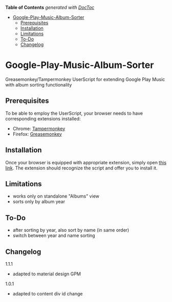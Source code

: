 <!-- START doctoc generated TOC please keep comment here to allow auto update -->
<!-- DON'T EDIT THIS SECTION, INSTEAD RE-RUN doctoc TO UPDATE -->
**Table of Contents**  *generated with [DocToc](https://github.com/thlorenz/doctoc)*

- [Google-Play-Music-Album-Sorter](#google-play-music-album-sorter)
  - [Prerequisites](#prerequisites)
  - [Installation](#installation)
  - [Limitations](#limitations)
  - [To-Do](#to-do)
  - [Changelog](#changelog)

<!-- END doctoc generated TOC please keep comment here to allow auto update -->

Google-Play-Music-Album-Sorter
==============================

Greasemonkey/Tampermonkey UserScript for extending Google Play Music with album sorting functionality


Prerequisites
-------------

To be able to employ the UserScript, your browser needs to have corresponding extensions installed:

 - Chrome: [Tampermonkey](https://chrome.google.com/webstore/detail/tampermonkey/dhdgffkkebhmkfjojejmpbldmpobfkfo)
 - Firefox: [Greasemonkey](https://addons.mozilla.org/en-US/firefox/addon/greasemonkey/)


Installation
------------

Once your browser is equipped with appropriate extension, simply open [this link](https://github.com/VipSaran/Google-Play-Music-Album-Sorter/raw/master/google_play_music_album_sorter.user.js). The extension should recognize the script and offer you to install it.


Limitations
-----------

 - works only on standalone "Albums" view
 - sorts only by album year


To-Do
-----------

 - after sorting by year, also sort by name (in same order)
 - switch between year and name sorting

Changelog
---------

1.1.1

 - adapted to material design GPM

1.0.1

 - adapted to content div id change

